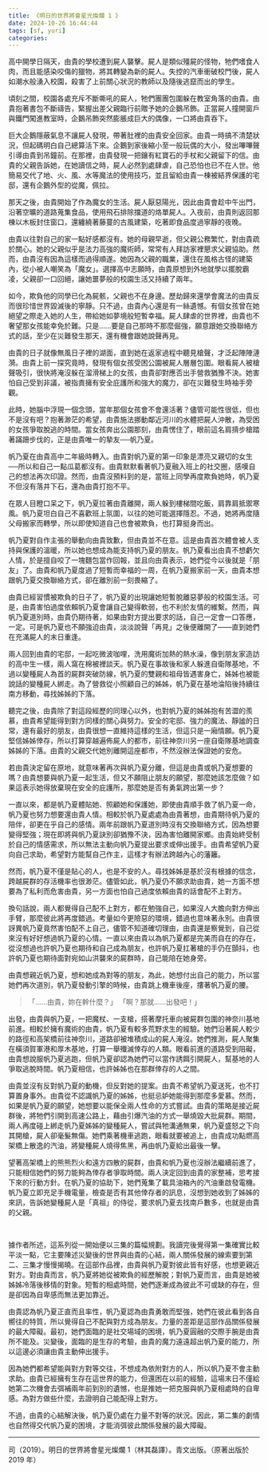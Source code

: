 ```yaml
---
title: 《明日的世界將會星光燦爛 1 》
date: 2024-10-26 16:44:44
tags: [sf, yuri]
categories:
---
```


高中開學日隔天，由貴的學校遭到屍人襲擊。屍人是類似殭屍的怪物，牠們嗜食人肉，而且能感染咬傷的獵物，將其轉變為新的屍人。失控的汽車衝破校門後，屍人如潮水般湧入校園，殺害了上前關心狀況的教師以及隨後逃竄而出的學生。

<!--more-->

頃刻之間，校園各處充斥不斷嘶吼的屍人，牠們團團包圍躲在教室角落的由貴。由貴抱著書包不斷禱告，緊握出差父親臨行前贈予她的企鵝吊飾。正當屍人撞開窗戶與鐵門闖進教室時，企鵝吊飾突然膨脹成巨大的偶像，一口將由貴吞下。

巨大企鵝隱蔽氣息不讓屍人發現，帶著肚裡的由貴安全回家。由貴一時搞不清楚狀況，但起碼明白自己總算活下來。企鵝到家後縮小至一般玩偶的大小，發出嗶嗶聲引導由貴到吊鐘前。在那裡，由貴發現一把鑲有紅寶石的手杖和父親留下的信。由貴的父親告訴她，在她讀信之時，屍人必然到處肆虐，自己恐怕也已不在人世。他簡易交代了地、火、風、水等魔法的使用技巧，並且留給由貴一棟被結界保護的宅邸，還有企鵝外型的從魔，佩拉。

那天之後，由貴開始了作為魔女的生活。屍人厭惡陽光，因此由貴會趁中午出門，沿著空曠的道路蒐集食品，使用飛石排除擋道的烙單屍人。入夜前，由貴則返回那棟以木板封住窗口，還纏繞著藤蔓的古風建築，吃著即食品度過寧靜的夜晚。

由貴以往對自己的家一點好感都沒有。她的母親早逝，但父親公務繁忙，對由貴疏於關心。她的父親似乎是法力高強的魔術師，常常有人拜訪家裡懇求父親協助。然而，由貴沒有因為這樣而過得順遂。她因為父親的職業，還住在風格古怪的建築內，從小被人嘲笑為「魔女」。選擇高中志願時，由貴原想到外地就學以擺脫霸凌，父親卻一口回絕，讓她噩夢般的校園生活又持續了兩年。

如今，欺負他的同學已化為屍骸，父親也不在身邊。歷劫歸來還學會魔法的由貴反而很珍惜世界毀滅後的寧靜。只不過，由貴內心還是有一絲遺憾。有個女孩曾在她絕望之際走入她的人生，帶給她如夢境般短暫幸福。屍人肆虐的世界裡，由貴也不奢望那女孩能幸免於難。只是......要是自己那時不那麼倔強，願意跟她交換聯絡方式的話，至少在災難發生那天，還有機會跟她說聲再見。

由貴的日子就像無風日子裡的湖面，直到她在返家過程中聽見槍聲，才泛起陣陣漣漪。由貴上前一探究竟時，發現有個女孩受困公園被屍人層層包圍。眼看屍人被槍聲吸引，很快將淹沒躲在溜滑梯上的女孩，由貴卻對應否出手營救猶豫不決。她害怕自己受到非議，被指責擁有安全庇護所和強大的魔力，卻在災難發生時袖手旁觀。

此時，她腦中浮現一個念頭，當年那個女孩會不會還活著？儘管可能性很低，但也不是沒有吧？抱著渺茫的希望，由貴施法挪動鄰近河川的水體把屍人沖散，為受困的女孩爭取脫逃的時間。當女孩奔出公園那刻，由貴愣住了，眼前這名肩揹步槍踏著蹣跚步伐的，正是由貴唯一的摯友──帆乃夏。

帆乃夏在由貴高中二年級時轉入。由貴對帆乃夏的第一印象是漂亮又親切的女生──所以和自己一點瓜葛都沒有。由貴默默看著帆乃夏融入班上的社交圈，感嘆自己的想法再次印證。然而，由貴沒預料到的是，當班上同學再度欺負她時，帆乃夏不但沒有落井下石，還為由貴打抱不平。

在眾人目瞪口呆之下，帆乃夏拉著由貴離開，兩人躲到樓梯間吃飯，肩靠肩抵禦寒風。帆乃夏坦白自己不喜歡班上氛圍，以往的她可能選擇隱忍。不過，她將再度隨父母搬家而轉學，所以即使知道自己也會被欺負，也打算挺身而出。

帆乃夏對自作主張的舉動向由貴致歉，但由貴並不在意。這是由貴首次體會被人支持與保護的溫暖，所以她也想成為能支持帆乃夏的朋友。帆乃夏看出由貴不想虧欠人情，於是擅自咬了一塊麵包當作回報，並且向由貴表示，她們從今以後就是「朋友」了。由貴和帆乃夏度過了短暫而幸福的一周，在帆乃夏搬家前一天，由貴本想跟帆乃夏交換聯絡方式，卻在離別前一刻畏縮了。

由貴已經習慣被欺負的日子了，帆乃夏的出現讓她短暫脫離惡夢般的校園生活。可是，由貴害怕過度依賴帆乃夏會讓自己變得軟弱，也不利於友情的維繫。然而，與帆乃夏道別時，由貴仍期待著，如果由對方提出要求的話，自己一定會一口答應，一定。可是帆乃夏也不願強迫由貴，淡淡說聲「再見」之後便離開了——直到她們在充滿屍人的末日重逢。

兩人回到由貴的宅邸，一起吃微波咖哩，洗用魔術加熱的熱水澡，像到朋友家造訪的高中生一樣，兩人窩在棉被裡談天。帆乃夏在事故後和家人躲進自衛隊基地，不過以變種屍人為首的屍群突破防線，帆乃夏的雙親和祖母皆遇害身亡，姊姊也被能說話的變種屍人綁走。為了營救從小照顧自己的姊姊，帆乃夏在基地淪陷後持續往南方移動，尋找姊姊的下落。

聽完之後，由貴除了對這段經歷的同理心以外，也對帆乃夏的姊姊抱有苦澀的羨慕，由貴希望能得到對方同樣的關心與努力。安全的宅邸、強力的魔法、靜謐的日常，還有最好的朋友，由貴很想一直維持這樣的生活，但這只是一廂情願。帆乃夏堅信姊姊倖存，所以打算穿越遍佈屍人的都市，前往神奈川另一座自衛隊基地調查姊姊的下落。由貴的父親交代她別離開這座都市，不然沒辦法保證她的安危。

若由貴決定留在原地，就意味著再次與帆乃夏分離，但這是由貴或帆乃夏想要的嗎？由貴想要與帆乃夏一起生活，但又不願阻止朋友的願望，那麼她該怎麼做？如果這表示她得放棄現在安全的庇護所，那麼她是否有勇氣跨出第一步？

一直以來，都是帆乃夏體貼她、照顧她和保護她，即使由貴順手救了帆乃夏一命，帆乃夏也努力想要還由貴人情。相較於帆乃夏處處為由貴著想，由貴期待帆乃夏的陪伴，卻更在乎自己的感情。兩年前跟帆乃夏道別時沒有交換聯絡方式，因為想要變得堅強；現在即將與帆乃夏訣別卻猶豫不決，因為害怕離開家鄉。由貴始終受制於自己的情感需求，所以無法主動向帆乃夏提出要求或伸出援手。由貴希望帆乃夏向自己求助，希望對方能幫自己作主，這樣才有辦法跨越內心的藩籬。

然而，帆乃夏不僅是貼心的人，也是不安的人。尋找姊姊是基於沒有根據的信念，跨越屍群的存活機率也很渺茫。儘管如此，帆乃夏仍不願求助由貴，她一方面不想要為了私利而危害由貴，另一方面也怕自己過度依賴由貴的話會配不上對方。

換句話說，兩人都覺得自己配不上對方，都在勉強自己，如果沒人大膽向對方伸出手臂，那麼彼此將再度錯過。考量如今更險惡的環境，錯過也意味著永別。由貴很訝異帆乃夏竟然害怕配不上自己，儘管不知道確切理由，由貴還是察覺到，自己從來沒有好好想過帆乃夏的心情。一直以來由貴以為帆乃夏都是完美而自在的存在，從沒想過也許帆乃夏也期待和自己成為朋友，也許帆乃夏扛著槍的手仍在顫抖，也許帆乃夏也期待面對宛如山洪襲來的屍群時，自己能陪在她身旁。

由貴想親近帆乃夏，想和她成為對等的朋友，為此，她想付出自己的能力，所以當她們再次道別，帆乃夏發動引擎的時候，由貴跳上機車後座，摟著帆乃夏的腰。

> 「......由貴，妳在幹什麼？」
> 「啊？那就......出發吧！」

出發，由貴與帆乃夏，一把魔杖、一支槍，搭著摩托車向被屍群包圍的神奈川基地前進。相較於擁有魔術的由貴，帆乃夏有較多荒野求生的經驗。她們沿著屍人較少的路徑和高架橋前往神奈川，道路卻被堆積成山的屍人淹沒。她們推測，屍人聚集在橫須賀軍港和厚木基地，打算一舉殲滅倖存的人類。眼看前進的道路受到阻礙，由貴想說服帆乃夏逃跑，但帆乃夏卻認為她們可以當作誘餌引開屍人，幫基地的人爭取逃脫時間。帆乃夏相信，也許姊姊也在那群倖存的人之間。

由貴並沒有反對帆乃夏的動機，但反對她的提案。由貴不希望帆乃夏送死，也不打算置身事外。由貴從不認識帆乃夏的姊姊，也挺忌妒她能得到那麼多愛慕。然而，如果是帆乃夏的願望，她想要以能保全兩人性命的方式嘗試。由貴的策略是接近屍群後，將牠們引開到高速公路上，藉由引爆汽油的方式一舉燒毀大批屍群。期間，兩人再度碰上綁走帆乃夏姊姊的變種屍人，嘗試與牠溝通無果，帆乃夏盛怒之下向其開槍，屍人卻毫髮無傷。她們乘著機車逃跑，眼看就要被追上，由貴成功點燃高架橋上散逸的汽油，將變種屍人燒得焦黑，再由帆乃夏給出最後一擊。

望著高架橋上的熊熊烈火和遠方四散的屍群，由貴和帆乃夏也沒辦法繼續前進了，只能相信她們的努力能夠為倖存者爭取時間。兩人決定回到由貴的家整補，思考接下來的行動方針。在帆乃夏的協助下，她們蒐集了載具油箱內的汽油重啟發電機。帆乃夏立即充足手機電量，檢查是否有其他倖存者的訊息，沒想到她收到了姊姊的來訊，告訴她變種屍人是「真祖」的侍從，要求帆乃夏去找南戶數多，也就是由貴的父親。

</br>

據作者所述，這系列從一開始便以三集的篇幅規劃。我讀完後覺得第一集確實比較平淡一點，它主要陳述災變後的世界與由貴的心結，兩人關係發展的線索要到第二、三集才慢慢揭曉。在這部作品裡，由貴與帆乃夏對彼此皆有好感，也想更親近對方。對由貴而言，帆乃夏將她從被欺負的經歷解脫；對帆乃夏而言，由貴是她被姊姊冷落後移情的對象。短暫的相處時間，她們逐漸成為彼此不可或缺的存在，但是卻因為自卑感而無法更加靠近。

由貴認為帆乃夏正直而且率性，帆乃夏認為由貴勇敢而堅強，她們在彼此看到各自嚮往的特質，所以覺得自己不配與對方成為朋友。力量的差距是這部作品關係發展的最大障礙。最初，她們面臨的是社交場域的困境，帆乃夏圓融的交際手腕是由貴所不能及。災變後，面臨的是生存的考驗，由貴的魔力遠遠超出帆乃夏的能力，所以這邊必須讓由貴主動伸出援手。

因為她們都希望能與對方對等交往，不想成為依附對方的人，所以帆乃夏不會主動求助。由貴已經擁有生存在這世界的能力，但還困在以前的經驗，這場末日不僅給她第二次機會去弭補兩年前到別的遺憾，也是推她一把克服與帆乃夏相處時的自卑感。為對方做些什麼，去證明自己能配得上對方。

不過，由貴的心結解決後，帆乃夏仍處在力量不對等的狀況。因此，第二集的劇情也自然得交代帆乃夏的困境，才能消弭彼此關係發展的最大障礙。

---

司（2019）。明日的世界將會星光燦爛 1（林其磊譯）。青文出版。（原著出版於 2019 年）